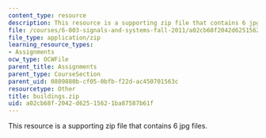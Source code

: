 ```yaml
---
content_type: resource
description: This resource is a supporting zip file that contains 6 jpg files.
file: /courses/6-003-signals-and-systems-fall-2011/a02cb68f2042d62515621ba87587b61f_buildings.zip
file_type: application/zip
learning_resource_types:
- Assignments
ocw_type: OCWFile
parent_title: Assignments
parent_type: CourseSection
parent_uid: 0809880b-cf05-0bfb-f22d-ac450701563c
resourcetype: Other
title: buildings.zip
uid: a02cb68f-2042-d625-1562-1ba87587b61f
---
```

This resource is a supporting zip file that contains 6 jpg files.

